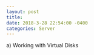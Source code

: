 ```yaml
--- 
layout: post 
title: 
date: 2018-3-28 22:54:00 -0400 
categories: Server 
---
```




a) Working with Virtual Disks